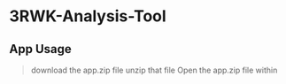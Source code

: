 # 3RWK-Analysis-Tool

## App Usage
> download the app.zip file
> unzip that file
> Open the app.zip file within

